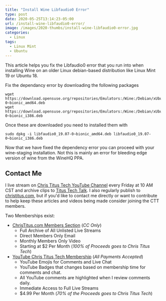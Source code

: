 ```yaml
---
title: "Install Wine Libfaudio0 Error"
type: post
date: 2020-05-25T13:14:23-05:00
url: /install-wine-libfaudio0-error/
image: /images/2020-thumbs/install-wine-libfaudio0-error.jpg
categories:
  - Linux
tags:
  - Linux Mint
  - Ubuntu
---
```

This article helps you fix the Libfaudio0 error that you run into when installing Wine on an older Linux debian-based distribution like Linux Mint 19 or Ubuntu 18. 
<!--more-->
Fix the dependancy error by downloading the following packages
```
wget https://download.opensuse.org/repositories/Emulators:/Wine:/Debian/xUbuntu_18.04/amd64/libfaudio0_19.07-0~bionic_amd64.deb
wget https://download.opensuse.org/repositories/Emulators:/Wine:/Debian/xUbuntu_18.04/i386/libfaudio0_19.07-0~bionic_i386.deb
```
Once these are downloaded you need to installed them with
```
sudo dpkg -i libfaudio0_19.07-0~bionic_amd64.deb libfaudio0_19.07-0~bionic_i386.deb
```

Now that we have fixed the dependency error you can proceed with your wine-staging installation. Not this is mainly an error for bleeding edge version of wine from the WineHQ PPA. 

## Contact Me

I live stream on [Chris Titus Tech YouTube Channel][1] every Friday at 10 AM CST and archive clips to [Titus Tech Talk][2]. I also regularly publish to [christitus.com][3], but if you'd like to contact me directly or want to contribute to help keep these articles and videos being made consider joining the CTT members. 

Two Memberships exist:
- [ChrisTitus.com Members Section][4] (_CC Only_)
  - Full Archive of All Unlisted Live Streams
  - Direct Members Only Email
  - Monthly Members Only Video
  - Starting at $2 Per Month (_100% of Proceeds goes to Chris Titus Tech_)
- [YouTube Chris Titus Tech Membership][5] (_All Payments Accepted_)
  - YouTube Emojis for Comments and Live Chat
  - YouTube Badges that changes based on membership time for comments and chat.
  - All YouTube comments are highlighted when I review comments daily. 
  - Immediate Access to Full Live Streams
  - $4.99 Per Month (_70% of the Proceeds goes to Chris Titus Tech_)

 [1]: https://www.youtube.com/c/ChrisTitusTech
 [2]: https://www.youtube.com/c/ChrisTitusTechStreams
 [3]: https://christitus.com/
 [4]: https://portal.christitus.com
 [5]: https://links.christitus.com/join